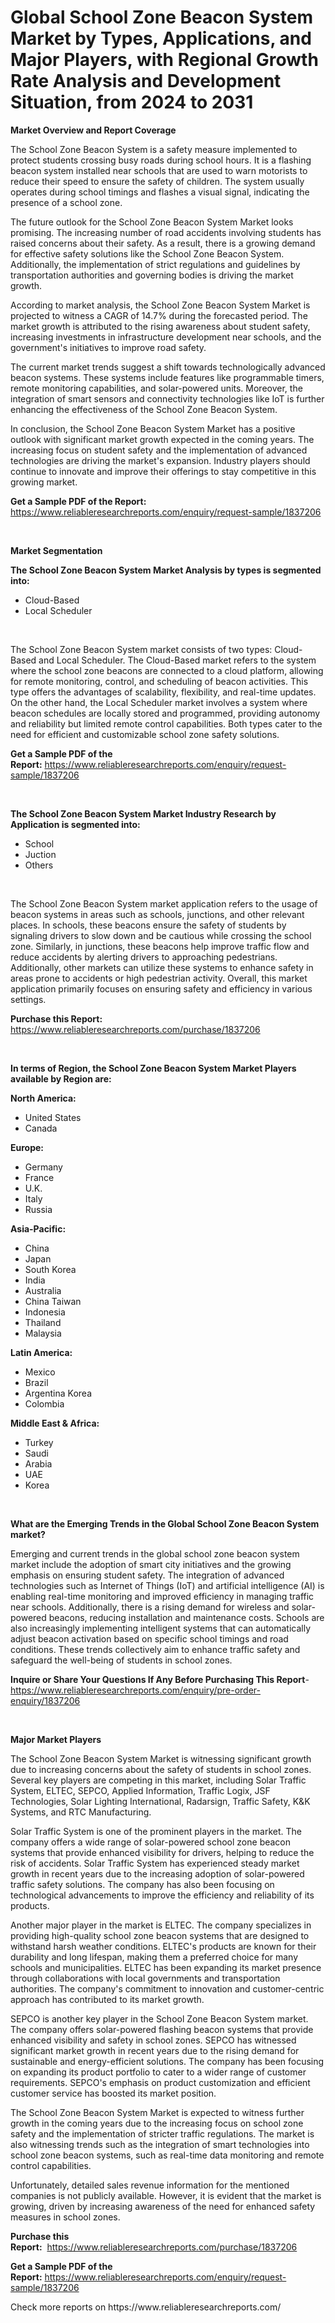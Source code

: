 <p><h1>Global School Zone Beacon System Market by Types, Applications, and Major Players, with Regional Growth Rate Analysis and Development Situation, from 2024 to 2031</h1></p><p><strong>Market Overview and Report Coverage</strong></p>
<p><p>The School Zone Beacon System is a safety measure implemented to protect students crossing busy roads during school hours. It is a flashing beacon system installed near schools that are used to warn motorists to reduce their speed to ensure the safety of children. The system usually operates during school timings and flashes a visual signal, indicating the presence of a school zone.</p><p>The future outlook for the School Zone Beacon System Market looks promising. The increasing number of road accidents involving students has raised concerns about their safety. As a result, there is a growing demand for effective safety solutions like the School Zone Beacon System. Additionally, the implementation of strict regulations and guidelines by transportation authorities and governing bodies is driving the market growth.</p><p>According to market analysis, the School Zone Beacon System Market is projected to witness a CAGR of 14.7% during the forecasted period. The market growth is attributed to the rising awareness about student safety, increasing investments in infrastructure development near schools, and the government's initiatives to improve road safety.</p><p>The current market trends suggest a shift towards technologically advanced beacon systems. These systems include features like programmable timers, remote monitoring capabilities, and solar-powered units. Moreover, the integration of smart sensors and connectivity technologies like IoT is further enhancing the effectiveness of the School Zone Beacon System.</p><p>In conclusion, the School Zone Beacon System Market has a positive outlook with significant market growth expected in the coming years. The increasing focus on student safety and the implementation of advanced technologies are driving the market's expansion. Industry players should continue to innovate and improve their offerings to stay competitive in this growing market.</p></p>
<p><strong>Get a Sample PDF of the Report:</strong> <a href="https://www.reliableresearchreports.com/enquiry/request-sample/1837206">https://www.reliableresearchreports.com/enquiry/request-sample/1837206</a></p>
<p>&nbsp;</p>
<p><strong>Market Segmentation</strong></p>
<p><strong>The School Zone Beacon System Market Analysis by types is segmented into:</strong></p>
<p><ul><li>Cloud-Based</li><li>Local Scheduler</li></ul></p>
<p>&nbsp;</p>
<p><p>The School Zone Beacon System market consists of two types: Cloud-Based and Local Scheduler. The Cloud-Based market refers to the system where the school zone beacons are connected to a cloud platform, allowing for remote monitoring, control, and scheduling of beacon activities. This type offers the advantages of scalability, flexibility, and real-time updates. On the other hand, the Local Scheduler market involves a system where beacon schedules are locally stored and programmed, providing autonomy and reliability but limited remote control capabilities. Both types cater to the need for efficient and customizable school zone safety solutions.</p></p>
<p><strong>Get a Sample PDF of the Report:</strong>&nbsp;<a href="https://www.reliableresearchreports.com/enquiry/request-sample/1837206">https://www.reliableresearchreports.com/enquiry/request-sample/1837206</a></p>
<p>&nbsp;</p>
<p><strong>The School Zone Beacon System Market Industry Research by Application is segmented into:</strong></p>
<p><ul><li>School</li><li>Juction</li><li>Others</li></ul></p>
<p>&nbsp;</p>
<p><p>The School Zone Beacon System market application refers to the usage of beacon systems in areas such as schools, junctions, and other relevant places. In schools, these beacons ensure the safety of students by signaling drivers to slow down and be cautious while crossing the school zone. Similarly, in junctions, these beacons help improve traffic flow and reduce accidents by alerting drivers to approaching pedestrians. Additionally, other markets can utilize these systems to enhance safety in areas prone to accidents or high pedestrian activity. Overall, this market application primarily focuses on ensuring safety and efficiency in various settings.</p></p>
<p><strong>Purchase this Report:</strong>&nbsp; <a href="https://www.reliableresearchreports.com/purchase/1837206">https://www.reliableresearchreports.com/purchase/1837206</a></p>
<p>&nbsp;</p>
<p><strong>In terms of Region, the School Zone Beacon System Market Players available by Region are:</strong></p>
<p>
    <p> <strong> North America: </strong>
        <ul>
            <li>United States</li>
            <li>Canada</li>
        </ul>
        </p> 
    <p> <strong> Europe: </strong>
        <ul>
            <li>Germany</li>
            <li>France</li>
            <li>U.K.</li>
            <li>Italy</li>
            <li>Russia</li>
        </ul>
        </p> 
    <p> <strong> Asia-Pacific: </strong>
        <ul>
            <li>China</li>
            <li>Japan</li>
            <li>South Korea</li>
            <li>India</li>
            <li>Australia</li>
            <li>China Taiwan</li>
            <li>Indonesia</li>
            <li>Thailand</li>
            <li>Malaysia</li>
        </ul>
        </p> 
    <p> <strong> Latin America: </strong>
        <ul>
            <li>Mexico</li>
            <li>Brazil</li>
            <li>Argentina Korea</li>
            <li>Colombia</li>
        </ul>
        </p> 
    <p> <strong> Middle East & Africa: </strong>
        <ul>
            <li>Turkey</li>
            <li>Saudi</li>
            <li>Arabia</li>
            <li>UAE</li>
            <li>Korea</li>
        </ul>
    </p>
    </p>
<p>&nbsp;</p>
<p><strong>What are the Emerging Trends in the Global School Zone Beacon System market?</strong></p>
<p><p>Emerging and current trends in the global school zone beacon system market include the adoption of smart city initiatives and the growing emphasis on ensuring student safety. The integration of advanced technologies such as Internet of Things (IoT) and artificial intelligence (AI) is enabling real-time monitoring and improved efficiency in managing traffic near schools. Additionally, there is a rising demand for wireless and solar-powered beacons, reducing installation and maintenance costs. Schools are also increasingly implementing intelligent systems that can automatically adjust beacon activation based on specific school timings and road conditions. These trends collectively aim to enhance traffic safety and safeguard the well-being of students in school zones.</p></p>
<p><strong>Inquire or Share Your Questions If Any Before Purchasing This Report</strong>- <a href="https://www.reliableresearchreports.com/enquiry/pre-order-enquiry/1837206">https://www.reliableresearchreports.com/enquiry/pre-order-enquiry/1837206</a></p>
<p>&nbsp;</p>
<p><strong>Major Market Players</strong></p>
<p><p>The School Zone Beacon System Market is witnessing significant growth due to increasing concerns about the safety of students in school zones. Several key players are competing in this market, including Solar Traffic System, ELTEC, SEPCO, Applied Information, Traffic Logix, JSF Technologies, Solar Lighting International, Radarsign, Traffic Safety, K&K Systems, and RTC Manufacturing.</p><p>Solar Traffic System is one of the prominent players in the market. The company offers a wide range of solar-powered school zone beacon systems that provide enhanced visibility for drivers, helping to reduce the risk of accidents. Solar Traffic System has experienced steady market growth in recent years due to the increasing adoption of solar-powered traffic safety solutions. The company has also been focusing on technological advancements to improve the efficiency and reliability of its products.</p><p>Another major player in the market is ELTEC. The company specializes in providing high-quality school zone beacon systems that are designed to withstand harsh weather conditions. ELTEC's products are known for their durability and long lifespan, making them a preferred choice for many schools and municipalities. ELTEC has been expanding its market presence through collaborations with local governments and transportation authorities. The company's commitment to innovation and customer-centric approach has contributed to its market growth.</p><p>SEPCO is another key player in the School Zone Beacon System market. The company offers solar-powered flashing beacon systems that provide enhanced visibility and safety in school zones. SEPCO has witnessed significant market growth in recent years due to the rising demand for sustainable and energy-efficient solutions. The company has been focusing on expanding its product portfolio to cater to a wider range of customer requirements. SEPCO's emphasis on product customization and efficient customer service has boosted its market position.</p><p>The School Zone Beacon System Market is expected to witness further growth in the coming years due to the increasing focus on school zone safety and the implementation of stricter traffic regulations. The market is also witnessing trends such as the integration of smart technologies into school zone beacon systems, such as real-time data monitoring and remote control capabilities.</p><p>Unfortunately, detailed sales revenue information for the mentioned companies is not publicly available. However, it is evident that the market is growing, driven by increasing awareness of the need for enhanced safety measures in school zones.</p></p>
<p><strong>Purchase this Report:</strong>&nbsp;&nbsp;<a href="https://www.reliableresearchreports.com/purchase/1837206">https://www.reliableresearchreports.com/purchase/1837206</a></p>
<p></p>
<p><strong>Get a Sample PDF of the Report:</strong>&nbsp;<a href="https://www.reliableresearchreports.com/enquiry/request-sample/1837206">https://www.reliableresearchreports.com/enquiry/request-sample/1837206</a></p>
<p>Check more reports on https://www.reliableresearchreports.com/</p>